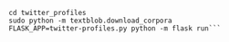 ```pip install -r requirements.txt
cd twitter_profiles
sudo python -m textblob.download_corpora
FLASK_APP=twitter-profiles.py python -m flask run```